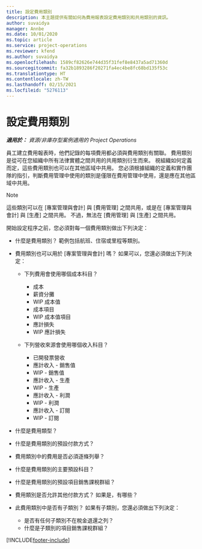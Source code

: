 ```yaml
---
title: 設定費用類別
description: 本主題提供有關如何為費用報表設定費用類別和共用類別的資訊。
author: suvaidya
manager: Annbe
ms.date: 10/01/2020
ms.topic: article
ms.service: project-operations
ms.reviewer: kfend
ms.author: suvaidya
ms.openlocfilehash: 1589cf82626e744d35f31fef8e8437a5ad71360d
ms.sourcegitcommit: fa32b1893286f20271fa4ec4be8fc68bd135f53c
ms.translationtype: HT
ms.contentlocale: zh-TW
ms.lasthandoff: 02/15/2021
ms.locfileid: "5276113"
---
```

# <a name="set-up-expense-categories"></a>設定費用類別

_**適用於：** 資源/非庫存型案例適用的 Project Operations_

員工建立費用報表時，他們記錄的每項費用都必須與費用類別有關聯。 費用類別是從可在您組織中所有法律實體之間共用的共用類別衍生而來。 視組織如何定義而定，這些費用類別也可以在其他區域中共用。 您必須根據組織的定義和實作團隊的指引，判斷費用管理中使用的類別是僅限在費用管理中使用，還是應在其他區域中共用。

> [!NOTE]
> 這些類別可以在 [專案管理與會計] 與 [費用管理] 之間共用，或是在 [專案管理與會計] 與 [生產] 之間共用。 不過，無法在 [費用管理] 與 [生產] 之間共用。

開始設定程序之前，您必須對每一個費用類別做出下列決定：

- 什麼是費用類別？ 範例包括航班、住宿或里程等類別。
- 費用類別也可以用於 [專案管理與會計] 嗎？ 如果可以，您還必須做出下列決定：

    - 下列費用會使用哪個成本科目？

        - 成本
        - 薪資分攤
        - WIP 成本值
        - 成本項目
        - WIP 成本值項目
        - 應計損失
        - WIP 應計損失

    - 下列營收來源會使用哪個收入科目？

        - 已開發票營收
        - 應計收入 - 銷售值
        - WIP - 銷售值
        - 應計收入 - 生產
        - WIP - 生產
        - 應計收入 - 利潤
        - WIP - 利潤
        - 應計收入 - 訂閱
        - WIP - 訂閱

- 什麼是費用類型？
- 什麼是費用類別的預設付款方式？
- 費用類別中的費用是否必須逐條列舉？
- 什麼是費用類別的主要預設科目？
- 什麼是費用類別的預設項目銷售課稅群組？
- 費用類別是否允許其他付款方式？ 如果是，有哪些？
- 此費用類別中是否有子類別？ 如果有子類別，您還必須做出下列決定：

    - 是否有任何子類別不在稅金退還之列？
    - 什麼是子類別的項目銷售課稅群組？


[!INCLUDE[footer-include](../includes/footer-banner.md)]